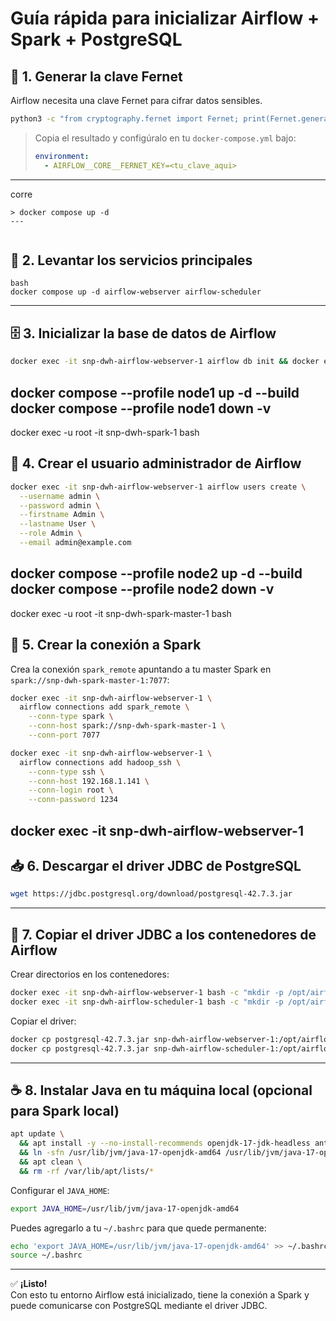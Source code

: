 
# Guía rápida para inicializar Airflow + Spark + PostgreSQL

## 🔑 1. Generar la clave Fernet
Airflow necesita una clave Fernet para cifrar datos sensibles.

```bash
python3 -c "from cryptography.fernet import Fernet; print(Fernet.generate_key().decode())"
```

> Copia el resultado y configúralo en tu `docker-compose.yml` bajo:
>
> ```yaml
> environment:
>   - AIRFLOW__CORE__FERNET_KEY=<tu_clave_aqui>
> ```

---
corre
```
> docker compose up -d 
---


```
## 🚀 2. Levantar los servicios principales

```
bash
docker compose up -d airflow-webserver airflow-scheduler
```

---

## 🗄 3. Inicializar la base de datos de Airflow

```bash
docker exec -it snp-dwh-airflow-webserver-1 airflow db init && docker exec -it snp-dwh-airflow-scheduler-1 airflow db init
```
docker compose --profile node1 up -d --build
 docker compose --profile node1 down -v
---

docker exec -u root -it snp-dwh-spark-1 bash


## 👤 4. Crear el usuario administrador de Airflow

```bash
docker exec -it snp-dwh-airflow-webserver-1 airflow users create \
  --username admin \
  --password admin \
  --firstname Admin \
  --lastname User \
  --role Admin \
  --email admin@example.com
```
docker compose --profile node2 up -d --build
docker compose --profile node2 down -v
---
docker exec -u root -it snp-dwh-spark-master-1 bash

## 🔗 5. Crear la conexión a Spark

Crea la conexión `spark_remote` apuntando a tu master Spark en `spark://snp-dwh-spark-master-1:7077`:

```bash
docker exec -it snp-dwh-airflow-webserver-1 \
  airflow connections add spark_remote \
    --conn-type spark \
    --conn-host spark://snp-dwh-spark-master-1 \
    --conn-port 7077

docker exec -it snp-dwh-airflow-webserver-1 \
  airflow connections add hadoop_ssh \
    --conn-type ssh \
    --conn-host 192.168.1.141 \
    --conn-login root \
    --conn-password 1234
```
docker exec -it snp-dwh-airflow-webserver-1 
---

## 📥 6. Descargar el driver JDBC de PostgreSQL

```bash
wget https://jdbc.postgresql.org/download/postgresql-42.7.3.jar
```

---

## 📁 7. Copiar el driver JDBC a los contenedores de Airflow

Crear directorios en los contenedores:

```bash
docker exec -it snp-dwh-airflow-webserver-1 bash -c "mkdir -p /opt/airflow/jars"
docker exec -it snp-dwh-airflow-scheduler-1 bash -c "mkdir -p /opt/airflow/jars"
```

Copiar el driver:

```bash
docker cp postgresql-42.7.3.jar snp-dwh-airflow-webserver-1:/opt/airflow/jars/postgresql-42.7.3.jar
docker cp postgresql-42.7.3.jar snp-dwh-airflow-scheduler-1:/opt/airflow/jars/postgresql-42.7.3.jar
```

---

## ☕ 8. Instalar Java en tu máquina local (opcional para Spark local)

```bash
apt update \
  && apt install -y --no-install-recommends openjdk-17-jdk-headless ant \
  && ln -sfn /usr/lib/jvm/java-17-openjdk-amd64 /usr/lib/jvm/java-17-openjdk-arm64 \
  && apt clean \
  && rm -rf /var/lib/apt/lists/*
```

Configurar el `JAVA_HOME`:

```bash
export JAVA_HOME=/usr/lib/jvm/java-17-openjdk-amd64
```

Puedes agregarlo a tu `~/.bashrc` para que quede permanente:

```bash
echo 'export JAVA_HOME=/usr/lib/jvm/java-17-openjdk-amd64' >> ~/.bashrc
source ~/.bashrc
```

---

✅ **¡Listo!**  
Con esto tu entorno Airflow está inicializado, tiene la conexión a Spark y puede comunicarse con PostgreSQL mediante el driver JDBC.
